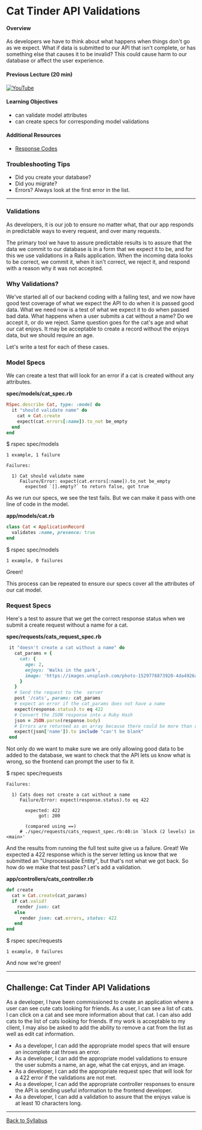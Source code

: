# Cat Tinder API Validations

#### Overview
As developers we have to think about what happens when things don't go as we expect. What if data is submitted to our API that isn't complete, or has something else that causes it to be invalid? This could cause harm to our database or affect the user experience.

#### Previous Lecture (20 min)
[![YouTube](http://img.youtube.com/vi/1iZzGLm9LmE/0.jpg)](https://www.youtube.com/watch?v=1iZzGLm9LmE)

#### Learning Objectives
- can validate model attributes
- can create specs for corresponding model validations

#### Additional Resources
- [Response Codes](https://en.wikipedia.org/wiki/List_of_HTTP_status_codes)

### Troubleshooting Tips
- Did you create your database?
- Did you migrate?
- Errors? Always look at the first error in the list.

---
### Validations
As developers, it is our job to ensure no matter what, that our app responds in predictable ways to every request, and over many requests.

The primary tool we have to assure predictable results is to assure that the data we commit to our database is in a form that we expect it to be, and for this we use validations in a Rails application. When the incoming data looks to be correct, we commit it, when it isn't correct, we reject it, and respond with a reason why it was not accepted.

### Why Validations?
We've started all of our backend coding with a failing test, and we now have good test coverage of what we expect the API to do when it is passed good data. What we need now is a test of what we expect it to do when passed bad data. What happens when a user submits a cat without a name? Do we accept it, or do we reject. Same question goes for the cat's age and what our cat enjoys. It may be acceptable to create a record without the enjoys data, but we should require an age.

Let's write a test for each of these cases.

### Model Specs
We can create a test that will look for an error if a cat is created without any attributes.

**spec/models/cat_spec.rb**
```ruby
RSpec.describe Cat, type: :model do
  it "should validate name" do
    cat = Cat.create
    expect(cat.errors[:name]).to_not be_empty
  end
end
```
$ rspec spec/models

```
1 example, 1 failure

Failures:

  1) Cat should validate name
     Failure/Error: expect(cat.errors[:name]).to_not be_empty
       expected `[].empty?` to return false, got true
```

As we run our specs, we see the test fails. But we can make it pass with one line of code in the model.

**app/models/cat.rb**
```ruby
class Cat < ApplicationRecord
  validates :name, presence: true
end
```
$ rspec spec/models
```
1 example, 0 failures
```
Green!

This process can be repeated to ensure our specs cover all the attributes of our cat model.

### Request Specs
Here's a test to assure that we get the correct response status when we submit a create request without a name for a cat.

**spec/requests/cats_request_spec.rb**
```ruby
 it "doesn't create a cat without a name" do
   cat_params = {
     cat: {
       age: 2,
       enjoys: 'Walks in the park',
       image: 'https://images.unsplash.com/photo-1529778873920-4da4926a72c2?ixlib=rb-1.2.1&ixid=MnwxMjA3fDB8MHxwaG90by1wYWdlfHx8fGVufDB8fHx8&auto=format&fit=crop&w=1036&q=80'
     }
   }
   # Send the request to the  server
   post '/cats', params: cat_params
   # expect an error if the cat_params does not have a name
   expect(response.status).to eq 422
   # Convert the JSON response into a Ruby Hash
   json = JSON.parse(response.body)
   # Errors are returned as an array because there could be more than one, if there are more than one validation failures on an attribute.
   expect(json['name']).to include "can't be blank"
 end
```

Not only do we want to make sure we are only allowing good data to be added to the database, we want to check that the API lets us know what is wrong, so the frontend can prompt the user to fix it.

$ rspec spec/requests
```
Failures:

  1) Cats does not create a cat without a name
     Failure/Error: expect(response.status).to eq 422

       expected: 422
            got: 200

       (compared using ==)
     # ./spec/requests/cats_request_spec.rb:40:in `block (2 levels) in <main>'
```
And the results from running the full test suite give us a failure. Great! We expected a 422 response which is the server letting us know that we submitted an "Unprocessable Entity", but that's not what we got back. So how do we make that test pass? Let's add a validation.

**app/controllers/cats_controller.rb**
```ruby
def create
  cat = Cat.create(cat_params)
  if cat.valid?
    render json: cat
   else
     render json: cat.errors, status: 422
   end
end
```

$ rspec spec/requests
```
1 example, 0 failures
```

And now we're green!

---

## Challenge: Cat Tinder API Validations
As a developer, I have been commissioned to create an application where a user can see cute cats looking for friends. As a user, I can see a list of cats. I can click on a cat and see more information about that cat. I can also add cats to the list of cats looking for friends. If my work is acceptable to my client, I may also be asked to add the ability to remove a cat from the list as well as edit cat information.

- As a developer, I can add the appropriate model specs that will ensure an incomplete cat throws an error.
- As a developer, I can add the appropriate model validations to ensure the user submits a name, an age, what the cat enjoys, and an image.
- As a developer, I can add the appropriate request spec that will look for a 422 error if the validations are not met.
- As a developer, I can add the appropriate controller responses to ensure the API is sending useful information to the frontend developer.
- As a developer, I can add a validation to assure that the enjoys value is at least 10 characters long.

---
[Back to Syllabus](../../README.md#cat-tinder-backend)
